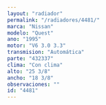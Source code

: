 ```yaml
---
layout: "radiador"
permalink: "/radiadores/4481/"
marca: "Nissan"
modelo: "Quest"
ano: "1995"
motor: "V6 3.0 3.3"
transmision: "Automática"
parte: "432337"
clima: "Con clima"
alto: "25 3/8"
ancho: "18 3/8"
observaciones: ""
id: "4481"
---
```


